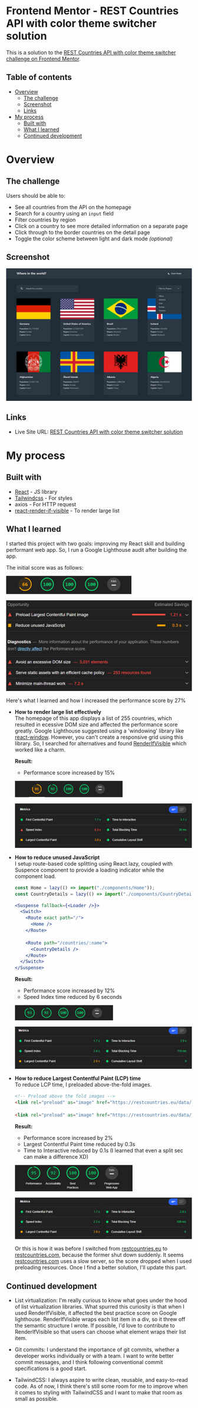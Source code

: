 # Frontend Mentor - REST Countries API with color theme switcher solution

This is a solution to the [REST Countries API with color theme switcher challenge on Frontend Mentor](https://www.frontendmentor.io/challenges/rest-countries-api-with-color-theme-switcher-5cacc469fec04111f7b848ca).

## Table of contents

- [Overview](#overview)
  - [The challenge](#the-challenge)
  - [Screenshot](#screenshot)
  - [Links](#links)
- [My process](#my-process)
  - [Built with](#built-with)
  - [What I learned](#what-i-learned)
  - [Continued development](#continued-development)

# Overview

## The challenge

Users should be able to:

- See all countries from the API on the homepage
- Search for a country using an `input` field
- Filter countries by region
- Click on a country to see more detailed information on a separate page
- Click through to the border countries on the detail page
- Toggle the color scheme between light and dark mode _(optional)_

## Screenshot

![Homepage screenshot](./public/img/original-home-screenshot.jpg)

## Links

- Live Site URL: [REST Countries API with color theme switcher solution](https://countries-api-h.vercel.app/)

# My process

## Built with

- [React](https://reactjs.org/) - JS library
- [Tailwindcss](https://tailwindcss.com/) - For styles
- axios - For HTTP request
- [react-render-if-visible](https://github.com/NightCafeStudio/react-render-if-visible) - To render large list

## What I learned

I started this project with two goals: improving my React skill and building performant web app. So, I run a Google Lighthouse audit after building the app.

The initial score was as follows:

![initial performance score on Google Lighthouse is 66%](./public/img/Google-Lighthouse-initial-score.pn.png)

![initial performance score on Google Lighthouse is 66%](./public/img/Opportunity-and-Dignostics.png)

Here's what I learned and how I increased the performance score by 27%

- **How to render large list effectively**  
  The homepage of this app displays a list of 255 countries, which resulted in ecessive DOM size and affected the performance score greatly. Google Lighthouse suggested using a 'windowing' library like [react-window](https://github.com/bvaughn/react-window). However, you can't create a responsive grid using this library. So, I searched for alternatives and found [RenderIfVisible](https://github.com/NightCafeStudio/react-render-if-visible) which worked like a charm.

  **Result:**

  - Performance score increased by 15%

  ![Google Lighthouse score after using RenderIfVisible](./public/img/Google-Lighthouse-score-after-using-renderIfVisible.png)

  ![Google Lighthouse score after using RenderIfVisible](./public/img/Google-Lighthouse-score-after-using-renderIfVisible-details.png)

- **How to reduce unused JavaScript**  
  I setup route-based code splitting using React.lazy, coupled with Suspence component to provide a loading indicator while the component load.

  ```JavaScript
  const Home = lazy(() => import("./components/Home"));
  const CountryDetails = lazy(() => import("./components/CountryDetails"));
  ```

  ```jsx
  <Suspense fallback={<Loader />}>
    <Switch>
      <Route exact path="/">
        <Home />
      </Route>

      <Route path="/countries/:name">
        <CountryDetails />
      </Route>
    </Switch>
  </Suspense>
  ```

  **Result:**

  - Performance score increased by 12%
  - Speed Index time reduced by 6 seconds

  ![Google Lighthouse score after using React Lazy](./public/img/Google-Lighthouse-score-after-using-react-lazy.png)

  ![Google Lighthouse score after using React Lazy](./public/img/Google-Lighthouse-score-after-using-react-lazy-details.png)

- **How to reduce Largest Contentful Paint (LCP) time**  
  To reduce LCP time, I preloaded above-the-fold images.

  ```html
  <!-- Preload above the fold images -->
  <link rel="preload" as="image" href="https://restcountries.eu/data/afg.svg" />

  <link rel="preload" as="image" href="https://restcountries.eu/data/ala.svg" />
  ```

  **Result:**

  - Performance score increased by 2%
  - Largest Contentful Paint time reduced by 0.3s
  - Time to Interactive reduced by 0.1s (I learned that even a split sec can make a difference XD)

  ![Google Lighthouse score after preloading resources](./public/img/Google-Lighthouse-score-after-preloading-resources.png)

  ![Google Lighthouse score after preloading resources](./public/img/Google-Lighthouse-score-after-preloading-resources-details.png)

  Or this is how it was before I switched from [restcountries.eu](https://restcountries.eu) to [restcountries.com](https://restcountries.com), because the former shut down suddenly. It seems [restcountries.com](https://restcountries.com) uses a slow server, so the score dropped when I used preloading resources. Once I find a better solution, I'll update this part.

## Continued development

- List virtualization:
  I'm really curious to know what goes under the hood of list virtualization libraries. What spurred this curiosity is that when I used RenderIfVisible, it affected the best practice score on Google lighthouse. RenderIfVisible wraps each list item in a div, so it threw off the semantic structure I wrote. If possible, I'd love to contribute to RenderIfVisible so that users can choose what element wraps their list item.

- Git commits:
  I understand the importance of git commits, whether a developer works individually or with a team. I want to write better commit messages, and I think following conventional commit specifications is a good start.

- TailwindCSS:
  I always aspire to write clean, reusable, and easy-to-read code. As of now, I think there's still some room for me to improve when it comes to styling with TailwindCSS and I want to make that room as small as possible.
